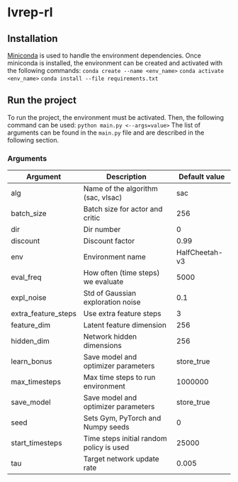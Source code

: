 # lvrep-rl

## Installation
[Miniconda](https://docs.conda.io/projects/conda/en/latest/user-guide/install/linux.html) is used to handle the environment dependencies.
Once miniconda is installed, the environment can be created and activated with the following commands:
`conda create --name <env_name>`
`conda activate <env_name>`
`conda install --file requirements.txt`

## Run the project
To run the project, the environment must be activated.
Then, the following command can be used:
`python main.py <--args=value>`
The list of arguments can be found in the `main.py` file and are described in the following section.

### Arguments

| Argument            | Description                              | Default value  |
| ------------------- | ---------------------------------------- | -------------- |
| alg                 | Name of the algorithm (sac, vlsac)       | sac            |
| batch_size          | Batch size for actor and critic          | 256            |
| dir                 | Dir number                               | 0              |
| discount            | Discount factor                          | 0.99           |
| env                 | Environment name                         | HalfCheetah-v3 |
| eval_freq           | How often (time steps) we evaluate       | 5000           |
| expl_noise          | Std of Gaussian exploration noise        | 0.1            |
| extra_feature_steps | Use extra feature steps                  | 3              |
| feature_dim         | Latent feature dimension                 | 256            |
| hidden_dim          | Network hidden dimensions                | 256            |
| learn_bonus         | Save model and optimizer parameters      | store_true     |
| max_timesteps       | Max time steps to run environment        | 1000000        |
| save_model          | Save model and optimizer parameters      | store_true     |
| seed                | Sets Gym, PyTorch and Numpy seeds        | 0              |
| start_timesteps     | Time steps initial random policy is used | 25000          |
| tau                 | Target network update rate               | 0.005          |